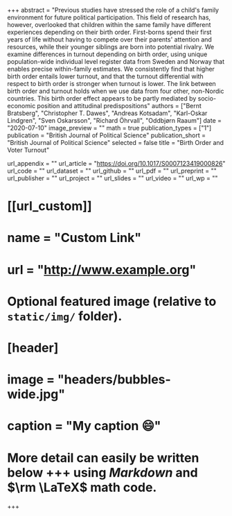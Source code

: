 +++
abstract = "Previous studies have stressed the role of a child's family environment for future political participation. This field of research has, however, overlooked that children within the same family have different experiences depending on their birth order. First-borns spend their first years of life without having to compete over their parents' attention and resources, while their younger siblings are born into potential rivalry. We examine differences in turnout depending on birth order, using unique population-wide individual level register data from Sweden and Norway that enables precise within-family estimates. We consistently find that higher birth order entails lower turnout, and that the turnout differential with respect to birth order is stronger when turnout is lower. The link between birth order and turnout holds when we use data from four other, non-Nordic countries. This birth order effect appears to be partly mediated by socio-economic position and attitudinal predispositions"
authors = ["Bernt Bratsberg", "Christopher T. Dawes", "Andreas Kotsadam", "Karl-Oskar Lindgren", "Sven Oskarsson", "Richard Öhrvall", "Oddbjørn Raaum"]
date = "2020-07-10"
image_preview = ""
math = true
publication_types = ["1"]
publication = "British Journal of Political Science"
publication_short = "British Journal of Political Science"
selected = false
title = "Birth Order and Voter Turnout"

url_appendix = ""
url_article = "https://doi.org/10.1017/S0007123419000826"
url_code = ""
url_dataset = ""
url_github = ""
url_pdf = ""
url_preprint = ""
url_publisher  = ""
url_project = ""
url_slides = ""
url_video = ""
url_wp = ""

# [[url_custom]]
# name = "Custom Link"
# url = "http://www.example.org"

# Optional featured image (relative to `static/img/` folder).
# [header]
# image = "headers/bubbles-wide.jpg"
# caption = "My caption :smile:"

# More detail can easily be written below +++ using *Markdown* and $\rm \LaTeX$ math code.
+++


